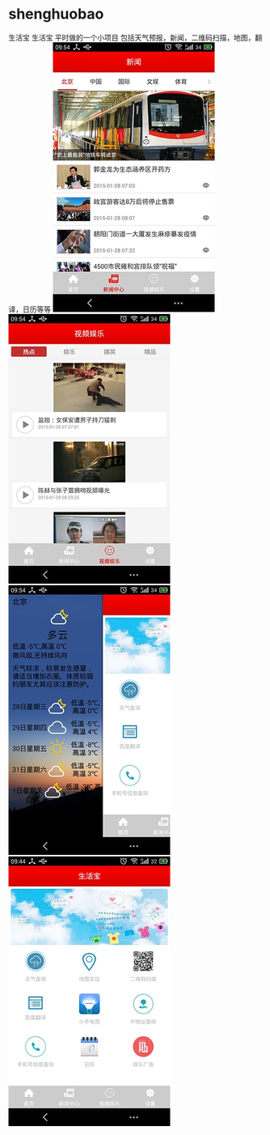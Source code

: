 # shenghuobao
生活宝
生活宝
平时做的一个小项目 包括天气预报，新闻，二维码扫描，地图，翻译，日历等等
![image](http://github.com/caoweiaaa/shenghuobao/raw/master/text1.jpeg)
![image](http://github.com/caoweiaaa/shenghuobao/raw/master/text2.jpeg)
![image](http://github.com/caoweiaaa/shenghuobao/raw/master/text3.jpeg)
![image](http://github.com/caoweiaaa/shenghuobao/raw/master/text4.jpeg)
